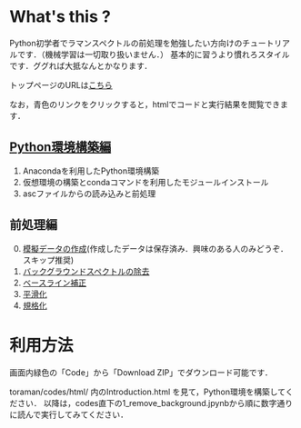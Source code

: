 # What's this ?
Python初学者でラマンスペクトルの前処理を勉強したい方向けのチュートリアルです．（機械学習は一切取り扱いません．）
基本的に習うより慣れろスタイルです．ググれば大抵なんとかなります．

トップページのURLは[こちら](https://lemniscatern.github.io/toraman/)

なお，青色のリンクをクリックすると，htmlでコードと実行結果を閲覧できます．
## [Python環境構築編](https://lemniscatern.github.io/toraman/codes/html/Introduction.html)
1. Anacondaを利用したPython環境構築
2. 仮想環境の構築とcondaコマンドを利用したモジュールインストール
3. ascファイルからの読み込みと前処理

## 前処理編
0. [模擬データの作成](https://lemniscatern.github.io/toraman/codes/html/0_create_simulated_spectra.html)(作成したデータは保存済み．興味のある人のみどうぞ．スキップ推奨)
1. [バックグラウンドスペクトルの除去](https://lemniscatern.github.io/toraman/codes/html/1_remove_background.html)
2. [ベースライン補正](https://lemniscatern.github.io/toraman/codes/html/2_correct_baseline.html)
3. [平滑化](https://lemniscatern.github.io/toraman/codes/html/3_smoothing.html)
4. [規格化](https://lemniscatern.github.io/toraman/codes/html/4_stamnd.html)

# 利用方法
画面内緑色の「Code」から「Download ZIP」でダウンロード可能です．

toraman/codes/html/ 内のIntroduction.html を見て，Python環境を構築してください．
以降は，codes直下の1_remove_background.jpynbから順に数字通りに読んで実行してみてください．